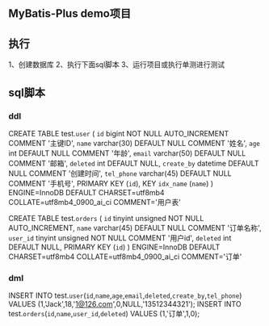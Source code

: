 ## MyBatis-Plus demo项目
## 执行
1、创建数据库
2、执行下面sql脚本
3、运行项目或执行单测进行测试

## sql脚本
### ddl
CREATE TABLE test.`user` (
`id` bigint NOT NULL AUTO_INCREMENT COMMENT '主键ID',
`name` varchar(30) DEFAULT NULL COMMENT '姓名',
`age` int DEFAULT NULL COMMENT '年龄',
`email` varchar(50) DEFAULT NULL COMMENT '邮箱',
`deleted` int DEFAULT NULL,
`create_by` datetime DEFAULT NULL COMMENT '创建时间',
`tel_phone` varchar(45) DEFAULT NULL COMMENT '手机号',
PRIMARY KEY (`id`),
KEY `idx_name` (`name`)
) ENGINE=InnoDB DEFAULT CHARSET=utf8mb4 COLLATE=utf8mb4_0900_ai_ci COMMENT='用户表'

CREATE TABLE test.`orders` (
`id` tinyint unsigned NOT NULL AUTO_INCREMENT,
`name` varchar(45) DEFAULT NULL COMMENT '订单名称',
`user_id` tinyint unsigned NOT NULL COMMENT '用户id',
`deleted` int DEFAULT NULL,
PRIMARY KEY (`id`)
) ENGINE=InnoDB DEFAULT CHARSET=utf8mb4 COLLATE=utf8mb4_0900_ai_ci COMMENT='订单'

### dml
INSERT INTO test.`user`(`id`,`name`,`age`,`email`,`deleted`,`create_by`,`tel_phone`) VALUES (1,'Jack',18,'1@126.com',0,NULL,'13512344321');
INSERT INTO test.`orders`(`id`,`name`,`user_id`,`deleted`) VALUES (1,'订单',1,0);
